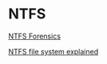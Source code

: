 # NTFS

[NTFS Forensics](https://www.youtube.com/watch?v=xW5UwDztkX4)

[NTFS file system explained](https://www.youtube.com/watch?v=BG1gQ4Ta79M)

